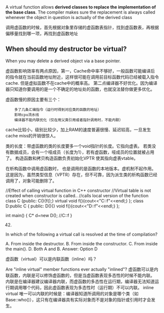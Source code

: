 A virtual function allows **derived classes to replace the implementation of the base class**. 
The compiler makes sure the replacement is always called whenever the object in question is actually of the derived class

调用虚函数的时候，首先根据对象里存储的虚函数表指针，找到虚函数表，再根据偏移量找到哪一项，再找到虚函数地址

## When should my destructor be virtual?

When you may delete a derived object via a base pointer.



虚函数影响效率有两点原因，第一，Cache命中率不够好，一般函数可能编译后的指令就在当前函数地址附近，这样很可能在调用前目标函数代码已经被载入指令cache. 但是虚拟函数不在cache中的概率高。
 第二点编译器不好优化。因为编译器只知道你要调用的是一个不确定的地址处的函数，也就没法替你做更多优化。


虚函数慢的原因主要有三个：

		多了几条汇编指令（运行时得到对应类的函数的地址）
		影响cpu流水线
		编译器不能内联优化（仅在用父类引用或者指针调用时，不能内联）


cache比较小，级别比较少，加上RAM的速度普遍很慢、延迟较高，一旦发生cache miss的开销很惊人。




类的长度：带虚函数的类的长度要多一个void指针的长度。它指向虚表。
         若类没有数据成员，会有一个哑成员（长度为1），若有虚函数，哑成员的位置就被占用了。
构造函数和拷贝构造函数负责初始化VPTR 使其指向虚表vtable。


在析构函数中调用虚函数时， 也是调用的是函数的本地版本。虚机制不起作用。
   这是因为，虽然类型信息（VPTR）存在，但不可靠，因为派生类的析构函数已经调用了，对象可能删除了。
   
   
//Effect of calling virtual function in C++ constructor
//Virtual table is not created when constructor is called.. 
//calls local version of the function
class C
{public:
	C(){f();}
	virtual void f(){cout<<"C::f"<<endl;}
};
class D:public C
{
public:
	D(){}
	void f(){cout<<"D::f"<<endl;}
};

int main()
{
	C* d=new D();  //C::f
}



42. 	
In which of the following a virtual call is resolved at the time of compilation?

A.	From inside the destructor.
B.	From inside the constructor.
C.	From inside the main().
D.	Both A and B.
Answer: Option D

虚函数（virtual）可以是内联函数（inline）吗？

Are "inline virtual" member functions ever actually "inlined"?
虚函数可以是内联函数，内联是可以修饰虚函数的，但是当虚函数表现多态性的时候不能内联。
内联是在编译器建议编译器内联，而虚函数的多态性在运行期，编译器无法知道运行期调用哪个代码，因此虚函数表现为多态性时（运行期）不可以内联。
inline virtual 唯一可以内联的时候是：编译器知道所调用的对象是哪个类（如 Base::who()），这只有在编译器具有实际对象而不是对象的指针或引用时才会发生。
